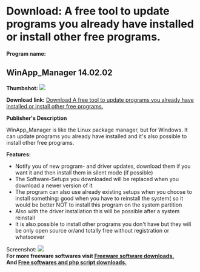 # Download: A free tool to update programs you already have installed or install other free programs.

**Program name:**

## WinApp_Manager 14.02.02

  
**Thumbshot:** ![](http://www.freewarefiles.com/screenshot/winappmngr_md.jpg)   
  
**Download link:** [Download A free tool to update programs you already have installed or install other free programs.](http://freesoftwares.boysofts.com/WinApp-Manager_program_83658.html)  
  


**Publisher's Description**  
  


WinApp_Manager is like the Linux package manager, but for Windows. It can update programs you already have installed and it's also possible to install other free programs. 

**Features:**

  * Notify you of new program- and driver updates, download them if you want it and then install them in silent mode (if possible) 
  * The Software-Setups you downloaded will be replaced when you download a newer version of it 
  * The program can also use already existing setups when you choose to install something: good when you have to reinstall the system( so it would be better NOT to install this program on the system partition 
  * Also with the driver installation this will be possible after a system reinstall 
  * It is also possible to install other programs you don't have but they will be only open source or/and totally free without registration or whatsoever 

  
  
Screenshot: ![](http://www.freewarefiles.com/screenshot/winappmngr.jpg)   
**For more freeware softwares visit [Freeware software downloads.](http://freesoftwares.boysofts.com/)**   
**And [Free softwares and php script downloads.](http://www.boysofts.com/)**
